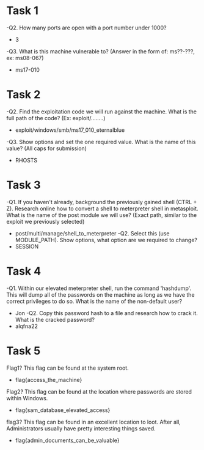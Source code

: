 # Task 1
-Q2. How many ports are open with a port number under 1000?
+ 3

-Q3. What is this machine vulnerable to? (Answer in the form of: ms??-???, ex: ms08-067)
+ ms17-010

# Task 2
-Q2. Find the exploitation code we will run against the machine. What is the full path of the code? (Ex: exploit/........)
+ exploit/windows/smb/ms17_010_eternalblue

-Q3. Show options and set the one required value. What is the name of this value? (All caps for submission)
+ RHOSTS

# Task 3
-Q1. If you haven't already, background the previously gained shell (CTRL + Z). Research online how to convert a shell to meterpreter shell in metasploit. What is the name of the post module we will use? (Exact path, similar to the exploit we previously selected) 
+ post/multi/manage/shell_to_meterpreter
-Q2. Select this (use MODULE_PATH). Show options, what option are we required to change?
+ SESSION

# Task 4
-Q1. Within our elevated meterpreter shell, run the command 'hashdump'. This will dump all of the passwords on the machine as long as we have the correct privileges to do so. What is the name of the non-default user? 
+ Jon
-Q2. Copy this password hash to a file and research how to crack it. What is the cracked password?
+ alqfna22

# Task 5
Flag1? This flag can be found at the system root. 
+ flag{access_the_machine}

Flag2? This flag can be found at the location where passwords are stored within Windows.
+ flag{sam_database_elevated_access}

flag3? This flag can be found in an excellent location to loot. After all, Administrators usually have pretty interesting things saved. 
+ flag{admin_documents_can_be_valuable}
